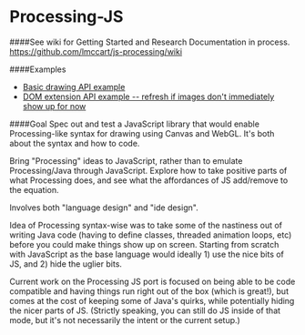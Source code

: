 Processing-JS
=============

####See wiki for Getting Started and Research Documentation in process. <https://github.com/lmccart/js-processing/wiki>

####Examples
+ [Basic drawing API example](http://htmlpreview.github.io/?https://github.com/lmccart/processing-js/blob/master/experiments/testlib_alpha/index.html)
+ [DOM extension API example -- refresh if images don't immediately show up for now](http://htmlpreview.github.io/?https://github.com/lmccart/processing-js/blob/master/experiments/testlib/index2.html)


####Goal
Spec out and test a JavaScript library that would enable Processing-like syntax for drawing using Canvas and WebGL. It's both about the syntax and how to code.


Bring "Processing" ideas to JavaScript, rather than to emulate Processing/Java through JavaScript. Explore how to take positive parts of what Processing does, and see what the affordances of JS add/remove to the equation.


Involves both "language design" and "ide design".


Idea of Processing syntax-wise was to take some of the nastiness out of writing Java code (having to define classes, threaded animation loops, etc) before you could make things show up on screen. Starting from scratch with JavaScript as the base language would ideally 1) use the nice bits of JS, and 2) hide the uglier bits.


Current work on the Processing JS port is focused on being able to be code compatible and having things run right out of the box (which is great!), but comes at the cost of keeping some of Java's quirks, while potentially hiding the nicer parts of JS. (Strictly speaking, you can still do JS inside of that mode, but it's not necessarily the intent or the current setup.)

